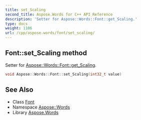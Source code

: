 ```yaml
---
title: set_Scaling
second_title: Aspose.Words for C++ API Reference
description: 'Setter for Aspose::Words::Font::get_Scaling.'
type: docs
weight: 1106
url: /cpp/aspose.words/font/set_scaling/
---
```

## Font::set_Scaling method


Setter for [Aspose::Words::Font::get_Scaling](../get_scaling/).

```cpp
void Aspose::Words::Font::set_Scaling(int32_t value)
```

## See Also

* Class [Font](../)
* Namespace [Aspose::Words](../../)
* Library [Aspose.Words](../../../)
